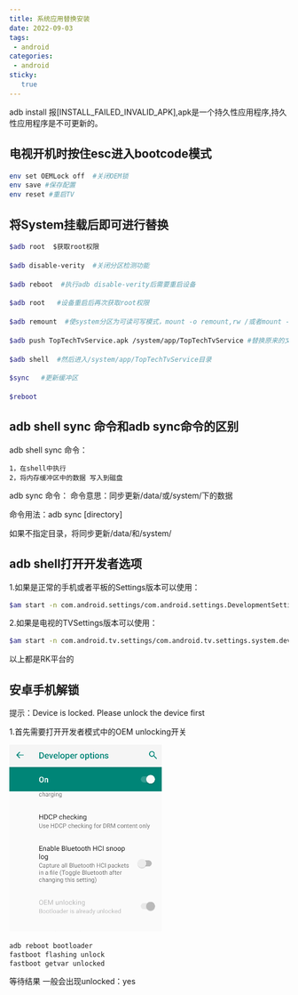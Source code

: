 ```yaml
---
title: 系统应用替换安装
date: 2022-09-03
tags:
 - android
categories: 
 - android
sticky: 
   true
---
```


adb install 报[INSTALL_FAILED_INVALID_APK],apk是一个持久性应用程序,持久性应用程序是不可更新的。

## 电视开机时按住esc进入bootcode模式

```sh
env set OEMLock off  #关闭OEM锁
env save #保存配置
env reset #重启TV
```

## 将System挂载后即可进行替换

```sh
$adb root  $获取root权限

$adb disable-verity  #关闭分区检测功能

$adb reboot  #执行adb disable-verity后需要重启设备

$adb root   #设备重启后再次获取root权限

$adb remount  #使system分区为可读可写模式，mount -o remount,rw /或者mount -o rw,remount /system

$adb push TopTechTvService.apk /system/app/TopTechTvService #替换原来的文件

$adb shell 	#然后进入/system/app/TopTechTvService目录

$sync	#更新缓冲区

$reboot 
```

## adb shell sync 命令和adb sync命令的区别

adb shell sync 命令：

```
1，在shell中执行
2，将内存缓冲区中的数据 写入到磁盘
```

adb sync 命令：
命令意思：同步更新/data/或/system/下的数据

命令用法：adb sync [directory]

如果不指定目录，将同步更新/data/和/system/

## adb shell打开开发者选项

1.如果是正常的手机或者平板的Settings版本可以使用：

```sh
$am start -n com.android.settings/com.android.settings.DevelopmentSettings
```

2.如果是电视的TVSettings版本可以使用：

```sh
$am start -n com.android.tv.settings/com.android.tv.settings.system.development.DevelopmentActivity
```

以上都是RK平台的

## 安卓手机解锁

提示：Device is locked. Please unlock the device first

1.首先需要打开开发者模式中的OEM unlocking开关

![img](https://raw.githubusercontent.com/shug666/image/main/images/20190413180428685.png)

```shell
adb reboot bootloader
fastboot flashing unlock
fastboot getvar unlocked
```

等待结果 一般会出现unlocked：yes
